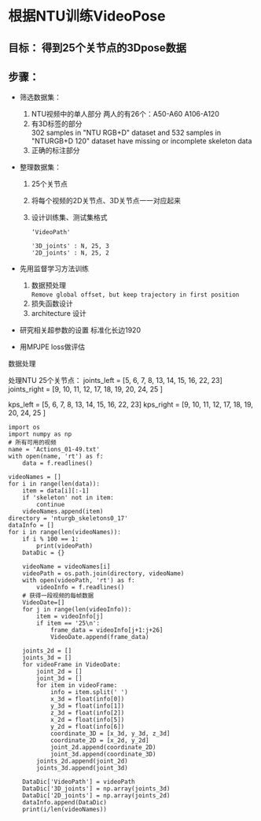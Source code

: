 # 根据NTU训练VideoPose 

## 目标： 得到25个关节点的3Dpose数据 

## 步骤： 
- 筛选数据集： 
    1. NTU视频中的单人部分
        两人的有26个：A50-A60 A106-A120
    2. 有3D标签的部分  
        302 samples in "NTU RGB+D" dataset and 532 samples in "NTURGB+D 120" dataset have missing or incomplete skeleton data
    3. 正确的标注部分 

- 整理数据集：
    1. 25个关节点
    2. 将每个视频的2D关节点、3D关节点一一对应起来  
    3. 设计训练集、测试集格式
        
        ```
        ‘VideoPath'
    
        '3D_joints' : N, 25, 3
        '2D_joints' : N, 25, 2   
        ```

- 先用监督学习方法训练  
    1. 数据预处理  
        `Remove global offset, but keep trajectory in first position`
    2. 损失函数设计 
    3. architecture 设计
    
- 研究相关超参数的设置 
    标准化长边1920

- 用MPJPE loss做评估  





数据处理 

处理NTU 25个关节点： 
joints_left = [5, 6, 7, 8, 13, 14, 15, 16, 22, 23]
joints_right = [9, 10, 11, 12, 17, 18, 19, 20, 24, 25 ]

kps_left = [5, 6, 7, 8, 13, 14, 15, 16, 22, 23]
kps_right = [9, 10, 11, 12, 17, 18, 19, 20, 24, 25 ]





```
import os  
import numpy as np
# 所有可用的视频
name = 'Actions_01-49.txt'
with open(name, 'rt') as f:
    data = f.readlines()

videoNames = []
for i in range(len(data)):
    item = data[i][:-1]
    if 'skeleton' not in item:
        continue
    videoNames.append(item)
directory = 'nturgb_skeletons0_17' 
dataInfo = []
for i in range(len(videoNames)):
    if i % 100 == 1:
        print(videoPath)
    DataDic = {}

    videoName = videoNames[i]
    videoPath = os.path.join(directory, videoName)
    with open(videoPath, 'rt') as f:
        videoInfo = f.readlines()
    # 获得一段视频的每帧数据
    VideoDate=[]
    for j in range(len(videoInfo)):
        item = videoInfo[j]
        if item == '25\n':
            frame_data = videoInfo[j+1:j+26]
            VideoDate.append(frame_data)

    joints_2d = []
    joints_3d = []
    for videoFrame in VideoDate:
        joint_2d = []
        joint_3d = []
        for item in videoFrame:
            info = item.split(' ')
            x_3d = float(info[0])
            y_3d = float(info[1])
            z_3d = float(info[2])
            x_2d = float(info[5])
            y_2d = float(info[6])
            coordinate_3D = [x_3d, y_3d, z_3d]
            coordinate_2D = [x_2d, y_2d]
            joint_2d.append(coordinate_2D)
            joint_3d.append(coordinate_3D)
        joints_2d.append(joint_2d)
        joints_3d.append(joint_3d)

    DataDic['VideoPath'] = videoPath
    DataDic['3D_joints'] = np.array(joints_3d)
    DataDic['2D_joints'] = np.array(joints_2d)
    dataInfo.append(DataDic)
    print(i/len(videoNames))

```

